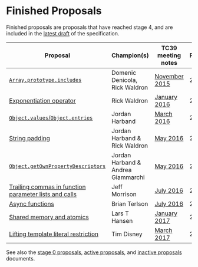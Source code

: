 # Finished Proposals

Finished proposals are proposals that have reached stage 4, and are included in the [latest draft](https://tc39.github.io/ecma262/) of the specification.

| Proposal                                                                                                           | Champion(s)                        | TC39 meeting notes | Expected Publication Year |
|--------------------------------------------------------------------------------------------------------------------|------------------------------------|--------------------|---------------------------|
| [`Array.prototype.includes`](https://github.com/tc39/Array.prototype.includes/)                                    | Domenic Denicola, Rick Waldron     | [November 2015](https://github.com/rwaldron/tc39-notes/blob/master/es7/2015-11/nov-17.md#arrayprototypeincludes) | 2016
| [Exponentiation operator](https://github.com/rwaldron/exponentiation-operator)                                     | Rick Waldron                       | [January 2016](https://github.com/rwaldron/tc39-notes/blob/master/es7/2016-01/2016-01-28.md#5xviii-exponentiation-operator-rw) | 2016
| [`Object.values`/`Object.entries`](https://github.com/tc39/proposal-object-values-entries)                         | Jordan Harband                     | [March 2016](https://github.com/rwaldron/tc39-notes/blob/master/es7/2016-03/march-29.md#objectvalues--objectentries) | 2017
| [String padding](https://github.com/tc39/proposal-string-pad-start-end)                                            | Jordan Harband & Rick Waldron      | [May 2016](https://github.com/rwaldron/tc39-notes/blob/master/es7/2016-05/may-25.md#stringprototypepadstartend-jhd) | 2017
| [`Object.getOwnPropertyDescriptors`](https://github.com/ljharb/proposal-object-getownpropertydescriptors)          | Jordan Harband & Andrea Giammarchi | [May 2016](https://github.com/rwaldron/tc39-notes/blob/master/es7/2016-05/may-25.md#objectgetownpropertydescriptors-jhd) | 2017
| [Trailing commas in function parameter lists and calls](https://github.com/tc39/proposal-trailing-function-commas) | Jeff Morrison                      | [July 2016](https://github.com/rwaldron/tc39-notes/blob/master/es7/2016-07/jul-26.md#9ie-trailing-commas-in-functions) | 2017
| [Async functions](https://github.com/tc39/ecmascript-asyncawait)                                                   | Brian Terlson                      | [July 2016](https://github.com/rwaldron/tc39-notes/blob/master/es7/2016-07/jul-28.md#10iv-async-functions) | 2017
| [Shared memory and atomics](https://github.com/tc39/ecmascript_sharedmem)                                          | Lars T Hansen                      | [January 2017](https://github.com/rwaldron/tc39-notes/blob/master/es7/2017-01/jan-24.md#13if-seeking-stage-4-for-sharedarraybuffer) | 2017
| [Lifting template literal restriction](https://github.com/tc39/proposal-template-literal-revision)                 | Tim Disney                         | [March 2017](https://github.com/rwaldron/tc39-notes/blob/master/es8/2017-03/mar-21.md#10ia-template-literal-updates) | 2018

See also the [stage 0 proposals](stage-0-proposals.md), [active proposals](README.md), and [inactive proposals](inactive-proposals.md) documents.
